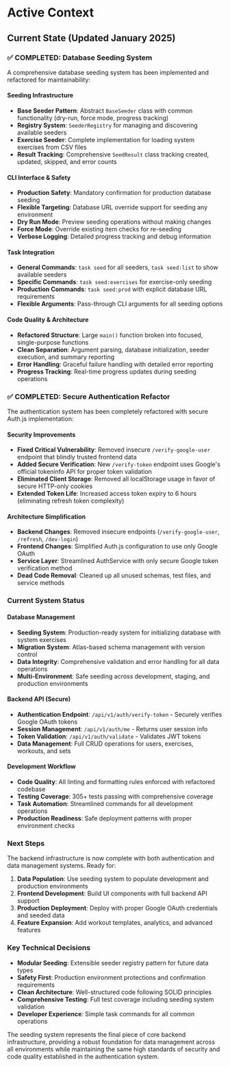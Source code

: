 # Active Context

## Current State (Updated January 2025)

### **✅ COMPLETED: Database Seeding System**

A comprehensive database seeding system has been implemented and refactored for maintainability:

#### **Seeding Infrastructure**
- **Base Seeder Pattern**: Abstract `BaseSeeder` class with common functionality (dry-run, force mode, progress tracking)
- **Registry System**: `SeederRegistry` for managing and discovering available seeders
- **Exercise Seeder**: Complete implementation for loading system exercises from CSV files
- **Result Tracking**: Comprehensive `SeedResult` class tracking created, updated, skipped, and error counts

#### **CLI Interface & Safety**
- **Production Safety**: Mandatory confirmation for production database seeding
- **Flexible Targeting**: Database URL override support for seeding any environment
- **Dry Run Mode**: Preview seeding operations without making changes
- **Force Mode**: Override existing item checks for re-seeding
- **Verbose Logging**: Detailed progress tracking and debug information

#### **Task Integration**
- **General Commands**: `task seed` for all seeders, `task seed:list` to show available seeders
- **Specific Commands**: `task seed:exercises` for exercise-only seeding
- **Production Commands**: `task seed:prod` with explicit database URL requirements
- **Flexible Arguments**: Pass-through CLI arguments for all seeding options

#### **Code Quality & Architecture**
- **Refactored Structure**: Large `main()` function broken into focused, single-purpose functions
- **Clean Separation**: Argument parsing, database initialization, seeder execution, and summary reporting
- **Error Handling**: Graceful failure handling with detailed error reporting
- **Progress Tracking**: Real-time progress updates during seeding operations

### **✅ COMPLETED: Secure Authentication Refactor**

The authentication system has been completely refactored with secure Auth.js implementation:

#### **Security Improvements**
- **Fixed Critical Vulnerability**: Removed insecure `/verify-google-user` endpoint that blindly trusted frontend data
- **Added Secure Verification**: New `/verify-token` endpoint uses Google's official tokeninfo API for proper token validation
- **Eliminated Client Storage**: Removed all localStorage usage in favor of secure HTTP-only cookies
- **Extended Token Life**: Increased access token expiry to 6 hours (eliminating refresh token complexity)

#### **Architecture Simplification**
- **Backend Changes**: Removed insecure endpoints (`/verify-google-user`, `/refresh`, `/dev-login`)
- **Frontend Changes**: Simplified Auth.js configuration to use only Google OAuth
- **Service Layer**: Streamlined AuthService with only secure Google token verification method
- **Dead Code Removal**: Cleaned up all unused schemas, test files, and service methods

### **Current System Status**

#### **Database Management**
- **Seeding System**: Production-ready system for initializing database with system exercises
- **Migration System**: Atlas-based schema management with version control
- **Data Integrity**: Comprehensive validation and error handling for all data operations
- **Multi-Environment**: Safe seeding across development, staging, and production environments

#### **Backend API (Secure)**
- **Authentication Endpoint**: `/api/v1/auth/verify-token` - Securely verifies Google OAuth tokens
- **Session Management**: `/api/v1/auth/me` - Returns user session info
- **Token Validation**: `/api/v1/auth/validate` - Validates JWT tokens
- **Data Management**: Full CRUD operations for users, exercises, workouts, and sets

#### **Development Workflow**
- **Code Quality**: All linting and formatting rules enforced with refactored codebase
- **Testing Coverage**: 305+ tests passing with comprehensive coverage
- **Task Automation**: Streamlined commands for all development operations
- **Production Readiness**: Safe deployment patterns with proper environment checks

### **Next Steps**

The backend infrastructure is now complete with both authentication and data management systems. Ready for:

1. **Data Population**: Use seeding system to populate development and production environments
2. **Frontend Development**: Build UI components with full backend API support
3. **Production Deployment**: Deploy with proper Google OAuth credentials and seeded data
4. **Feature Expansion**: Add workout templates, analytics, and advanced features

### **Key Technical Decisions**

- **Modular Seeding**: Extensible seeder registry pattern for future data types
- **Safety First**: Production environment protections and confirmation requirements
- **Clean Architecture**: Well-structured code following SOLID principles
- **Comprehensive Testing**: Full test coverage including seeding system validation
- **Developer Experience**: Simple task commands for all common operations

The seeding system represents the final piece of core backend infrastructure, providing a robust foundation for data management across all environments while maintaining the same high standards of security and code quality established in the authentication system.

